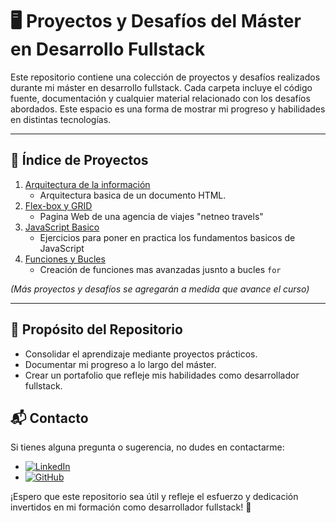 # 🖥️ Proyectos y Desafíos del Máster en Desarrollo Fullstack

Este repositorio contiene una colección de proyectos y desafíos realizados
durante mi máster en desarrollo fullstack. Cada carpeta incluye el código
fuente, documentación y cualquier material relacionado con los desafíos
abordados. Este espacio es una forma de mostrar mi progreso y habilidades en
distintas tecnologías.

---

## 📑 Índice de Proyectos

1. [Arquitectura de la información](/html_arquitectura_informacion_modulo_1/)
   - Arquitectura basica de un documento HTML.
2. [Flex-box y GRID](/css_grid_flexbox_netneo_travel/)
   - Pagina Web de una agencia de viajes "netneo travels"
3. [JavaScript Basico](/ejercicios_basicos_js_modulo_4/)
   - Ejercicios para poner en practica los fundamentos basicos de JavaScript
4. [Funciones y Bucles](/ejercicios_bucles_funciones_modulo_5/)
   - Creación de funciones mas avanzadas jusnto a bucles ``for``

_(Más proyectos y desafíos se agregarán a medida que avance el curso)_

---

## 🎯 Propósito del Repositorio

- Consolidar el aprendizaje mediante proyectos prácticos.
- Documentar mi progreso a lo largo del máster.
- Crear un portafolio que refleje mis habilidades como desarrollador fullstack.

## 📬 Contacto

Si tienes alguna pregunta o sugerencia, no dudes en contactarme:

- [![LinkedIn](https://img.shields.io/badge/-LinkedIn-0A66C2?style=for-the-badge&logo=linkedin&logoColor=white)](https://www.linkedin.com/in/mario-valverde-web-developer/)
- [![GitHub](https://img.shields.io/badge/-GitHub-181717?style=for-the-badge&logo=github&logoColor=white)](https://github.com/MarioRivVal)

¡Espero que este repositorio sea útil y refleje el esfuerzo y dedicación
invertidos en mi formación como desarrollador fullstack! 🚀
